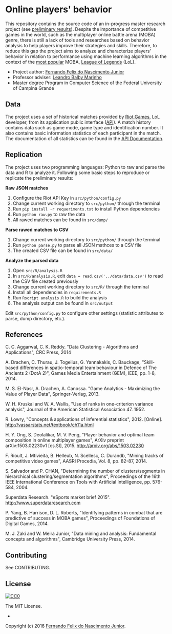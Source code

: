 # Online players' behavior

This repository contains the source code of an in-progress master research project (see [preliminary results](src/output/README.md)). Despite the importance of competitive games in the world, such as the multiplayer online battle arena (MOBA) genre, there is still a lack of tools and researches based on behavior analysis to help players improve their strategies and skills. Therefore, to reduce this gap the project aims to analyze and characterize players' behavior in relation to performance using machine learning algorithms in the context of the [most popular](https://www.superdataresearch.com/market-data/esports-market-brief/) MOBA, [League of Legends](http://leagueoflegends.com/) (LoL).

* Project author: [Fernando Felix do Nascimento Junior](https://linkedin.com/in/fernandofnjr)
* Professor adviser: [Leandro Balby Marinho](https://linkedin.com/in/leandro-balby-marinho-28b696b)
* Master degree Program in Computer Science of the Federal University of Campina Grande

## Data

The project uses a set of historical matches provided by [Riot Games](http://www.riotgames.com/), LoL developer, from its application public interface ([API](https://developer.riotgames.com)). A match history contains data such as game mode, game type and identification number. It also contains basic information statistics of each participant in the match. The documentation of all statistics can be found in the [API Documentation](https://developer.riotgames.com/api/methods#!/1064).

## Replication

The project uses two programming languages: Python to raw and parse the data and R to analyze it. Following some basic steps to reproduce or replicate the preliminary results:

**Raw JSON matches**

1. Configure the Riot API Key in `src/python/config.py`
2. Change current working directory to `src/python/` through the terminal
3. Run `pip install -r requeriments.txt` to install Python dependencies
2. Run `python raw.py` to raw the data
3. All rawed matches can be found in `src/dump/`

**Parse rawed matches to CSV**

1. Change current working directory to `src/python/` through the terminal
2. Run `python parse.py` to parse all JSON mathces to a CSV file
3. The created CSV file can be found in `src/data/`

**Analyze the parsed data**

1. Open `src/R/analysis.R`
2. In `src/R/analysis.R`, edit `data = read.csv('../data/data.csv')` to read the CSV file created previously
3. Change current working directory to `src/R/` through the terminal
4. Install all dependencies in `requirements.R`
5. Run `Rscript analysis.R` to build the analysis
6. The analysis output can be found in `src/output`

Edit `src/python/config.py` to configure other settings (statistic attributes to parse, dump directory, etc.).

## References

C. C. Aggarwal, C. K. Reddy. "Data Clustering - Algorithms and Applications", CRC Press, 2014

A. Drachen, C. Thurau, J. Togelius, G. Yannakakis, C. Bauckage, "Skill-based differences in spatio-temporal team behaviour in Defence of The Ancients 2 (DotA 2)", Games Media Entertainment (GEM), IEEE, pp. 1-8, 2014.

M. S. El-Nasr, A. Drachen, A. Canossa. "Game Analytics - Maximizing the Value of Player Data", Springer-Verlag, 2013.

W. H. Kruskal and W. A. Wallis, "Use of ranks in one-criterion variance analysis", Journal of the American Statistical Association 47. 1952.

R. Lowry, "Concepts & applications of inferential statistics", 2012. [Online]. http://vassarstats.net/textbook/ch11a.html

H. Y. Ong, S. Deolalikar, M. V. Peng, "Player behavior and optimal team composition in online multiplayer games", ArXiv preprint arXiv:1503.02230v1 [cs.SI], 2015. http://arxiv.org/abs/1503.02230

F. Rioult, J. Mtivieita, B. Helleub, N. Scellesc, C. Durandb, "Mining tracks of competitive video games", AASRI Procedia, Vol. 8, pp. 82-87, 2014.

S. Salvador and P. CHAN, "Determining the number of clusters/segments in hierarchical clustering/segmentation algorithms", Proceedings of the 16th IEEE International Conference on Tools with Artificial Intelligence, pp. 576-584, 2004.

Superdata Research. "eSports market brief 2015". http://www.superdataresearch.com

P. Yang, B. Harrison, D. L. Roberts, "Identifying patterns in combat that are predictive of success in MOBA games", Proceedings of Foundations of Digital Games, 2014.

M. J. Zaki and W. Meira Junior, "Data mining and analysis: Fundamental concepts and algorithms", Cambridge University Press, 2014.

## Contributing

See CONTRIBUTING.

## License

[![CC0](https://i.creativecommons.org/l/by-nc-sa/4.0/88x31.png)](https://creativecommons.org/licenses/by-nc-sa/4.0/)

The MIT License.

-

Copyright (c) 2016 [Fernando Felix do Nascimento Junior](https://github.com/fernandojunior/).
